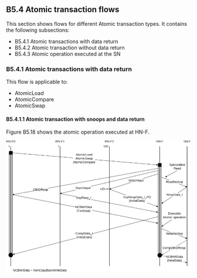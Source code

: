 ## B5.4 Atomic transaction flows

This section shows flows for different Atomic transaction types. It contains the following subsections:

- B5.4.1 Atomic transactions with data return
- B5.4.2 Atomic transaction without data return
- B5.4.3 Atomic operation executed at the SN

### B5.4.1 Atomic transactions with data return

This flow is applicable to:

- AtomicLoad
- AtomicCompare
- AtomicSwap

#### B5.4.1.1 Atomic transaction with snoops and data return

Figure B5.18 shows the atomic operation executed at HN-F.

![Image](page_289/image_000000_f3f0f6bbe1250b81e43a210fad4b36e181df0216475d42c1b2f6a1db85065218.png)
